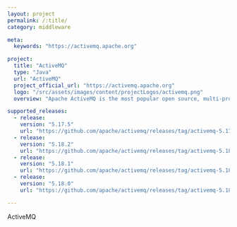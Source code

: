 ```yaml
---
layout: project
permalink: /:title/
category: middleware

meta:
  keywords: "https://activemq.apache.org"

project:
  title: "ActiveMQ"
  type: "Java"
  url: "ActiveMQ"
  project_official_url: "https://activemq.apache.org"
  logo: "/src/assets/images/content/projectLogos/activemq.png"
  overview: "Apache ActiveMQ is the most popular open source, multi-protocol, Java-based message broker. It supports industry standard protocols so users get the benefits of client choices across a broad range of languages and platforms. Connect from clients written in JavaScript, C, C++, Python, .Net, and more. Integrate your multi-platform applications using the ubiquitous AMQP protocol. Exchange messages between your web applications using STOMP over websockets. Manage your IoT devices using MQTT. Support your existing JMS infrastructure and beyond. ActiveMQ offers the power and flexibility to support any messaging use-case."

supported_releases:
  - release:
    version: "5.17.5"
    url: "https://github.com/apache/activemq/releases/tag/activemq-5.17.5"
  - release:
    version: "5.18.2"
    url: "https://github.com/apache/activemq/releases/tag/activemq-5.18.2"
  - release:
    version: "5.18.1"
    url: "https://github.com/apache/activemq/releases/tag/activemq-5.18.1"
  - release:
    version: "5.18.0"
    url: "https://github.com/apache/activemq/releases/tag/activemq-5.18.0"

---
```


<p>ActiveMQ</p>

